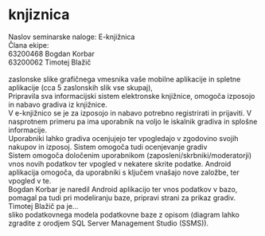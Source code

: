 # knjiznica

Naslov seminarske naloge: E-knjižnica\
Člana ekipe:\
63200468 Bogdan Korbar\
63200062 Timotej Blažič\
\
zaslonske slike grafičnega vmesnika vaše mobilne aplikacije in spletne aplikacije (cca 5 zaslonskih slik vse skupaj),
\
Pripravila sva informacijski sistem elektronske knjižnice, omogoča izposojo in nabavo gradiva iz knjižnice. \
V e-knjižnico se je za izposojo in nabavo potrebno registrirati in prijaviti. V nasprotnem primeru pa ima uporabnik na voljo le iskalnik gradiva in splošne informacije.\
Uporabniki lahko gradiva ocenjujejo ter vpogledajo v zgodovino svojih nakupov in izposoj. Sistem omogoča tudi ocenjevanje gradiv \
Sistem omogoča določenim uporabnikom (zaposleni/skrbniki/moderatorji) vnos novih podatkov ter vpogled v nekatere skrite podatke.
Android aplikacija omogoča, da uporabniki s ključem vnašajo nove založbe, ter vpogled v te. 
\
Bogdan Korbar je naredil Android aplikacijo ter vnos podatkov v bazo, pomagal pa tudi pri modeliranju baze, pripravi strani za prikaz gradiv.
\
Timotej Blažič pa je...
\
sliko podatkovnega modela podatkovne baze z opisom (diagram lahko zgradite z orodjem SQL Server Management Studio (SSMS)).












